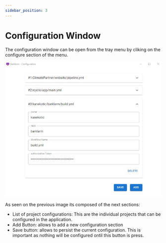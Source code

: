 ```yaml
---
sidebar_position: 3
---
```


# Configuration Window

The configuration window can be open from the tray menu by cliking on the configure section of the menu.

![configure window](./img/configure_window.jpeg)

As seen on the previous image its composed of the next sections:

- List of project configurations: This are the individual projects that can be configured in the application.
- Add Button: allows to add a new configuration section
- Save button: allows to persist the current configuration. This is important as nothing will be configured ontil this button is press.


